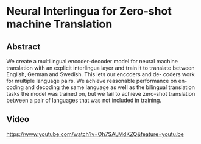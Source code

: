 # Neural Interlingua for Zero-shot machine Translation

## Abstract
We create a multilingual encoder-decoder model for neural machine translation with an explicit interlingua layer and train it to translate between English, German and Swedish. This lets our encoders and de- coders work for multiple language pairs. We achieve reasonable performance on en- coding and decoding the same language as well as the bilingual translation tasks the model was trained on, but we fail to achieve zero-shot translation between a pair of languages that was not included in training.

## Video
https://www.youtube.com/watch?v=Oh7SALMdKZQ&feature=youtu.be
